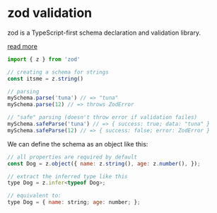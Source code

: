 # zod validation

zod is a TypeScript-first schema declaration and validation library.

[read more](https://zod.dev/)

<!--snippet 7a5270dec9221a98ed029be94ad81170-->
<!--title: Zod import-->
<!--descr: Just a zod-->

```js
import { z } from 'zod'

// creating a schema for strings
const itsme = z.string()

// parsing
mySchema.parse('tuna') // => "tuna"
mySchema.parse(12) // => throws ZodError

// "safe" parsing (doesn't throw error if validation failes)
mySchema.safeParse('tuna') // => { success: true; data: "tuna" }
mySchema.safeParse(12) // => { success: false; error: ZodError }
```

<!--/snippet-->

We can define the schema as an object like this:

```js
// all properties are required by default
const Dog = z.object({ name: z.string(), age: z.number(), });

// extract the inferred type like this
type Dog = z.infer<typeof Dog>;

// equivalent to:
type Dog = { name: string; age: number; };
```
